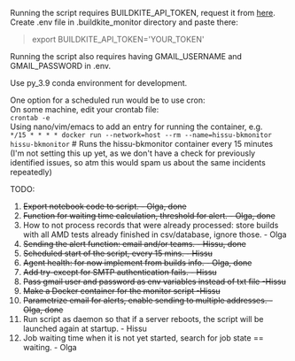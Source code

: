 Running the script requires BUILDKITE_API_TOKEN, request it from [here](https://buildkite.com/user/api-access-tokens).  
Create .env file in .buildkite_monitor directory and paste there:
> export BUILDKITE_API_TOKEN='YOUR_TOKEN' 

Running the script also requires having GMAIL_USERNAME and GMAIL_PASSWORD in .env.

Use py_3.9 conda environment for development.

One option for a scheduled run would be to use cron:\
On some machine, edit your crontab file:\
`crontab -e`\
Using nano/vim/emacs to add an entry for running the container, e.g.\
`*/15 * * * * docker run --network=host --rm --name=hissu-bkmonitor hissu-bkmonitor` # Runs the hissu-bkmonitor container every 15 minutes\
(I'm not setting this up yet, as we don't have a check for previously identified issues, so atm this would spam us about the same incidents repeatedly) 

TODO:  
1. ~~Export notebook code to script. - Olga, done~~
2. ~~Function for waiting time calculation, threshold for alert. - Olga, done~~
3. How to not process records that were already processed: store builds with all AMD tests already finished in csv/database, ignore those. - Olga
4. ~~Sending the alert function: email and/or teams. - Hissu, done~~
5. ~~Scheduled start of the script, every 15 mins. - Hissu~~
6. ~~Agent health: for now implement from builds info. - Olga, done~~
7. ~~Add try-except for SMTP authentication fails. - Hissu~~
8. ~~Pass gmail user and password as env variables instead of txt file -Hissu~~
9. ~~Make a Docker container for the monitor script -Hissu~~
10. ~~Parametrize email for alerts, enable sending to multiple addresses. - Olga, done~~
11. Run script as daemon so that if a server reboots, the script will be launched again at startup. - Hissu
12. Job waiting time when it is not yet started, search for job state == waiting. - Olga
